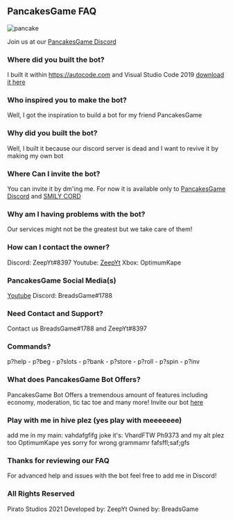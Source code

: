 ## PancakesGame FAQ
![pancake](https://user-images.githubusercontent.com/92223574/140468926-71428f4a-284f-483d-8195-b935d6a72490.png)

Join us at our [PancakesGame Discord](https://discord.link/PancakesGame) 

### Where did you built the bot?

I built it within https://autocode.com and Visual Studio Code 2019 [download it here](https://code.visualstudio.com/)

### Who inspired you to make the bot?

Well, I got the inspiration to build a bot for my friend PancakesGame

### Why did you built the bot?

Well, I built it because our discord server is dead and I want to revive it by making my own bot

### Where Can I invite the bot?

You can invite it by dm'ing me. For now it is available only to [PancakesGame Discord](https://discord.link/PancakesGame) and [SMILY CORD](https://discord.gg/BHzTuan4)

### Why am I having problems with the bot?

Our services might not be the greatest but we take care of them!

### How can I contact the owner?

Discord: ZeepYt#8397 Youtube: [ZeepYt](https://www.youtube.com/channel/UC9B08SmU9FEQPJefwnTNNUw) Xbox: OptimumKape

### PancakesGame Social Media(s)

[Youtube](https://www.youtube.com/channel/UCXeXnNPn55xp6dZzSt2Ea1Q) Discord: BreadsGame#1788

### Need Contact and Support?

Contact us BreadsGame#1788 and ZeepYt#8397

### Commands?

p?help - p?beg - p?slots - p?bank - p?store - p?roll - p?spin - p?inv 

### What does PancakesGame Bot Offers?

PancakesGame Bot Offers a tremendous amount of features including economy, moderation, tic tac toe and many more! Invite our bot [here](https://discord.com/api/oauth2/authorize?client_id=903648929709686844&permissions=0&redirect_uri=https%3A%2F%2Fdiscord.events.stdlib.com%2Fdiscord%2Fauth%2F&scope=bot)

### Play with me in hive plez (yes play with meeeeeee)

add me in my main: vahdafgfifg joke it's: VhardFTW Ph9373 and my alt plez too OptimumKape
yes sorry for wrong grammamr fafsffl;saf;gfs

### Thanks for reviewing our FAQ 

For advanced help and issues with the bot feel free to add me in Discord!

### All Rights Reserved

Pirato Studios 2021
Developed by: ZeepYt
Owned by: BreadsGame